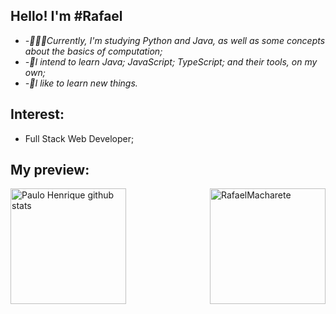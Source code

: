 
## Hello! I'm #Rafael

-  *-👨🏽‍💻Currently, I'm studying Python and Java, as well as some concepts about the basics of computation;*
-  *-🚀I intend to learn Java; JavaScript; TypeScript; and their tools, on my own;*
-  *-🌱I like to learn new things.*

## Interest:
- Full Stack Web Developer;
  
## My preview:
<div>
    <img align="left" height="185px"
        src="https://github-readme-streak-stats.herokuapp.com?user=rafaelMacharete&theme=react"
        alt="Paulo Henrique github stats" />
    <img align="right" height="185px"
        src="http://github-readme-stats.vercel.app/api/top-langs/?username=rafaelMacharete&layout=compact&theme=react"
        alt=RafaelMacharete github stats" />
</div>
